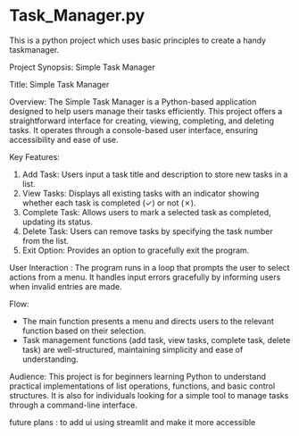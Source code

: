 # Task_Manager.py
This is a python project which uses basic principles to create a handy taskmanager.

Project Synopsis: Simple Task Manager

Title: Simple Task Manager

Overview: The Simple Task Manager is a Python-based application designed to help users manage their tasks efficiently. This project offers a straightforward interface for creating, viewing, completing, and deleting tasks. It operates through a console-based user interface, ensuring accessibility and ease of use.

Key Features:
1. Add Task: Users input a task title and description to store new tasks in a list.
2. View Tasks: Displays all existing tasks with an indicator showing whether each task is completed (✓) or not (✗).
3. Complete Task: Allows users to mark a selected task as completed, updating its status.
4. Delete Task: Users can remove tasks by specifying the task number from the list.
5. Exit Option: Provides an option to gracefully exit the program.

User Interaction : The program runs in a loop that prompts the user to select actions from a menu. It handles input errors gracefully by informing users when invalid entries are made.

Flow:
- The main function presents a menu and directs users to the relevant function based on their selection.
- Task management functions (add task, view tasks, complete task, delete task) are well-structured, maintaining simplicity and ease of understanding.

Audience: This project is for beginners learning Python to understand practical implementations of list operations, functions, and basic control structures. It is also  for individuals looking for a simple tool to manage tasks through a command-line interface.


future plans : to add ui using streamlit and make it more accessible
